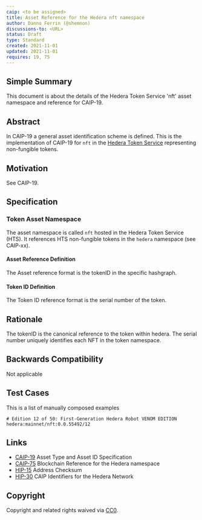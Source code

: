 ```yaml
---
caip: <to be assigned>
title: Asset Reference for the Hedera nft namespace
author: Danno Ferrin (@shemnon)
discussions-to: <URL>
status: Draft
type: Standard
created: 2021-11-01
updated: 2021-11-01
requires: 19, 75
---
```


## Simple Summary

This document is about the details of the Hedera Token Service 'nft' asset
namespace and reference for CAIP-19.

## Abstract

In CAIP-19 a general asset identification scheme is defined. This is the
implementation of CAIP-19 for `nft` in the
[Hedera Token Service](https://docs.hedera.com/guides/docs/integrating-a-hedera-token-service-token#hedera-token-service)
representing non-fungible tokens.

## Motivation

See CAIP-19.

## Specification

### Token Asset Namespace

The asset namespace is called `nft` hosted in the Hedera Token Service (HTS). It
references HTS non-fungible tokens in the `hedera` namespace (see CAIP-xx).

#### Asset Reference Definition

The Asset reference format is the tokenID in the specific hashgraph.

#### Token ID Definition

The Token ID reference format is the serial number of the token.

## Rationale

The tokenID is the canonical reference to the token within hedera. The serial
number uniquely identifies each NFT in the token namespace.

## Backwards Compatibility

Not applicable

## Test Cases

This is a list of manually composed examples

```
# Edition 12 of 50: First-Generation Hedera Robot VENOM EDITION
hedera:mainnet/nft:0.0.55492/12
```

## Links

- [CAIP-19](./caip-19.md) Asset Type and Asset ID Specification
- [CAIP-75](./caip-75.md) Blockchain Reference for the Hedera namespace
- [HIP-15](https://github.com/hashgraph/hedera-improvement-proposal/blob/master/HIP/hip-15.md)
  Address Checksum
- [HIP-30](https://github.com/hashgraph/hedera-improvement-proposal/blob/master/HIP/hip-30.md)
  CAIP Identifiers for the Hedera Network

## Copyright

Copyright and related rights waived
via [CC0](https://creativecommons.org/publicdomain/zero/1.0/).
